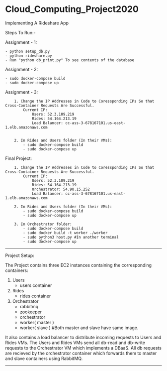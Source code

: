 # Cloud_Computing_Project2020
Implementing A Rideshare App


Steps To Run:-

Assignment - 1:
 ```
 - python setup_db.py
 - python rideshare.py
 - Run "python db_print.py" To see contents of the database
```
Assignment - 2:
 ```
 - sudo docker-compose build
 - sudo docker-compose up
```
Assignment - 3:
```
    1. Change the IP Addresses in Code to Coressponding IPs So that Cross-Container Requests Are Successful.
        Current IP:
            Users: 52.3.109.219
            Rides: 54.164.213.19
            Load Balancer: cc-ass-3-678167101.us-east-1.elb.amazonaws.com
 

    2. In Rides and Users folder (In their VMs):
        - sudo docker-compose build
        - sudo docker-compose up
```
Final Project:
```
    1. Change the IP Addresses in Code to Coressponding IPs So that Cross-Container Requests Are Successful.
        Current IP:
            Users: 52.3.109.219
            Rides: 54.164.213.19
            Orchestrator: 54.90.15.252
            Load Balancer: cc-ass-3-678167101.us-east-1.elb.amazonaws.com

    2. In Rides and Users folder (In their VMs):
        - sudo docker-compose build
        - sudo docker-compose up

    3. In Orchestrator folder:
        - sudo docker-compose build
        - sudo docker build -t worker ./worker
        - sudo python3 host.py #In another terminal
        - sudo docker-compose up
```
_________________________________________

Project Setup:

The Project contains three EC2 instances containing the corresponding containers:
1. Users
    - users container
2. Rides
    - rides container
3. Orchestrator
    - rabbitmq
    - zookeeper
    - orchestrator
    - worker( master )
    - worker( slave )       #Both master and slave have same image.

It also contains a load balancer to distribute incoming requests to Users and Rides VMs.
The Users and Rides VMs send all db-read and db-write requests to the Orchestrator VM which implements a DBaaS.
All db requests are recieved by the orchestrator container which forwards them to master and slave containers using RabbitMQ.

_______________________________________

